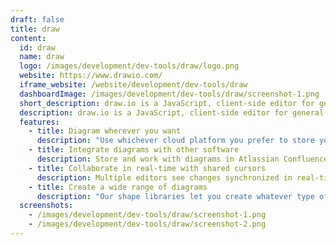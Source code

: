 ```yaml
---
draft: false
title: draw
content:
  id: draw
  name: draw
  logo: /images/development/dev-tools/draw/logo.png
  website: https://www.drawio.com/
  iframe_website: /website/development/dev-tools/draw
  dashboardImage: /images/development/dev-tools/draw/screenshot-1.png
  short_description: draw.io is a JavaScript, client-side editor for general diagramming.
  description: draw.io is a JavaScript, client-side editor for general diagramming. this project is a configurable diagramming/whiteboarding visualization application.
  features:
    - title: Diagram wherever you want
      description: "Use whichever cloud platform you prefer to store your diagram files: Google Drive, Microsoft OneDrive, DropBox, GitHub/GitLab, in your browser, or on your device."
    - title: Integrate diagrams with other software
      description: Store and work with diagrams in Atlassian Confluence and Jira with our draw.io apps, available from the Atlassian Marketplace. External collaborators don’t need to join your instance, they can view and edit diagram files that you share with them using our online editor - no account or diagram format conversion is needed.
    - title: Collaborate in real-time with shared cursors
      description: Multiple editors see changes synchronized in real-time using Google Drive or Microsoft OneDrive, DropBox, and draw.io in Confluence.
    - title: Create a wide range of diagrams
      description: "Our shape libraries let you create whatever type of diagram you need:"
  screenshots:
    - /images/development/dev-tools/draw/screenshot-1.png
    - /images/development/dev-tools/draw/screenshot-2.png
---
```

